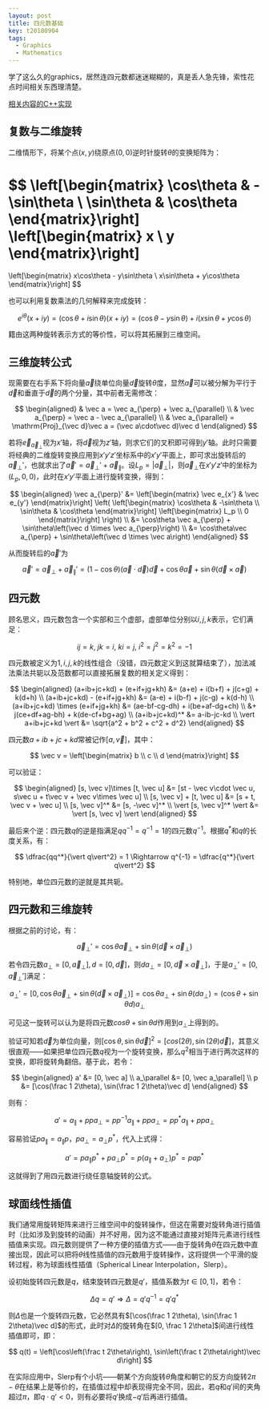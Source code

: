 ```yaml
---
layout: post
title: 四元数基础
key: t20180904
tags:
  - Graphics
  - Mathematics
---
```


学了这么久的graphics，居然连四元数都迷迷糊糊的，真是丢人急先锋，索性花点时间相关东西理清楚。

[相关内容的C++实现](https://github.com/AirGuanZ/Utils/blob/master/Src/Math/Quaternion.h)

<!--more-->

## 复数与二维旋转

二维情形下，将某个点$(x, y)$绕原点$(0, 0)$逆时针旋转$\theta$的变换矩阵为：

$$
\left[\begin{matrix}
    \cos\theta & -\sin\theta \\
    \sin\theta & \cos\theta
\end{matrix}\right]
\left[\begin{matrix}
    x \\ y
\end{matrix}\right]
=
\left[\begin{matrix}
    x\cos\theta - y\sin\theta \\
    x\sin\theta + y\cos\theta
\end{matrix}\right]
$$

也可以利用复数乘法的几何解释来完成旋转：

$$
e^{i\theta}(x + iy)
= (\cos\theta + i\sin\theta)(x + iy)
= (\cos\theta - y\sin\theta) + i(x\sin\theta + y\cos\theta)
$$

籍由这两种旋转表示方式的等价性，可以将其拓展到三维空间。

## 三维旋转公式

现需要在右手系下将向量$\vec a$绕单位向量$\vec d$旋转$\theta$度，显然$\vec a$可以被分解为平行于$\vec d$和垂直于$\vec d$的两个分量，其中前者无需修改：

$$
\begin{aligned}
& \vec a = \vec a_{\perp} + \vec a_{\parallel} \\
& \vec a_{\perp} = \vec a - \vec a_{\parallel} \\
& \vec a_{\parallel} = \mathrm{Proj}_{\vec d}\vec a = (\vec a\cdot\vec d)\vec d
\end{aligned}
$$

若将$\vec e_{\vec a_{\perp}}$视为$x'$轴，将$\vec d$视为$z'$轴，则求它们的叉积即可得到$y'$轴。此时只需要将经典的二维旋转变换应用到$x'y'z'$坐标系中的$x'y'$平面上，即可求出旋转后的$\vec a_{\perp}'$，也就求出了$\vec a' = \vec a_{\perp}' + \vec a_{\parallel}$。设$L_p = \vert\vec a_{\perp}\vert$，则$\vec a_{\perp}$在$x'y'z'$中的坐标为$(L_p, 0, 0)$，此时在$x'y'$平面上进行旋转变换，得到：

$$
\begin{aligned}
    \vec a_{\perp}'
    &=
    \left[\begin{matrix}
        \vec e_{x'} & \vec e_{y'}
    \end{matrix}\right]
    \left(
    \left[\begin{matrix}
        \cos\theta & -\sin\theta \\
        \sin\theta & \cos\theta
    \end{matrix}\right]
    \left[\begin{matrix}
        L_p \\ 0
    \end{matrix}\right]
    \right) \\
    &=
    \cos\theta \vec a_{\perp} + \sin\theta\left(\vec d \times \vec a_{\perp}\right) \\
    &= \cos\theta\vec a_{\perp} + \sin\theta\left(\vec d \times \vec a\right)
\end{aligned}
$$

从而旋转后的$\vec a'$为

$$
\vec a'
= \vec a_{\perp} + \vec a_{\parallel}'
= (1 - \cos\theta)(\vec a\cdot \vec d)\vec d + \cos\theta\vec a + \sin\theta(\vec d \times \vec a)
$$

## 四元数

顾名思义，四元数包含一个实部和三个虚部，虚部单位分别以$i, j, k$表示，它们满足：

$$
ij = k,~jk = i,~ki = j,~i^2 = j^2 = k^2 = -1
$$

四元数被定义为$1, i, j, k$的线性组合（没错，四元数定义到这就算结束了），加法减法乘法共轭以及范数都可以直接拓展复数的相关定义得到：

$$
\begin{aligned}
(a+ib+jc+kd) + (e+if+jg+kh) &= (a+e) + i(b+f) + j(c+g) + k(d+h) \\
(a+ib+jc+kd) - (e+if+jg+kh) &= (a-e) + i(b-f) + j(c-g) + k(d-h) \\
(a+ib+jc+kd) \times (e+if+jg+kh) &= (ae-bf-cg-dh) + i(be+af-dg+ch) \\
&+ j(ce+df+ag-bh) + k(de-cf+bg+ag) \\
(a+ib+jc+kd)^* &= a-ib-jc-kd \\
\vert a+ib+jc+kd \vert &= \sqrt{a^2 + b^2 + c^2 + d^2}
\end{aligned}
$$

四元数$a + ib + jc + kd$常被记作$[a, \vec v]$，其中：

$$
\vec v = \left[\begin{matrix}
    b \\ c \\ d
\end{matrix}\right]
$$

可以验证：

$$
\begin{aligned}
[s, \vec v]\times [t, \vec u] &= [st - \vec v\cdot \vec u, s\vec u + t\vec v + \vec v\times \vec u] \\
[s, \vec v] + [t, \vec u] &= [s + t, \vec v + \vec u] \\
[s, \vec v]^* &= [s, -\vec v]^* \\
\vert [s, \vec v]^* \vert &= \vert [s, \vec v] \vert
\end{aligned}
$$

最后来个逆：四元数$q$的逆是指满足$qq^{-1} = q^{-1} = 1$的四元数$q^{-1}$。根据$q^*$和$q$的长度关系，有：

$$
\dfrac{qq^*}{\vert q\vert^2} = 1 \Rightarrow q^{-1} = \dfrac{q^*}{\vert q\vert^2}
$$

特别地，单位四元数的逆就是其共轭。

## 四元数和三维旋转

根据之前的讨论，有：

$$
\vec a_\perp' = \cos\theta\vec a_\perp + \sin\theta(\vec d\times \vec a_\perp)
$$

若令四元数$a_\perp = [0, \vec a_\perp], d = [0, \vec d]$，则$da_\perp = [0, \vec d\times\vec a_\perp]$，于是$a_\perp' = [0, \vec a_\perp']$满足：

$$
a_\perp' = [0, \cos\theta\vec a_\perp + \sin\theta(\vec d\times \vec a_\perp)] = \cos\theta a_\perp + \sin\theta(da_\perp) = (\cos\theta+\sin\theta d)a_\perp
$$

可见这一旋转可以认为是将四元数$cos\theta+\sin\theta d$作用到$a_\perp$上得到的。

验证可知若$\vec d$为单位向量，则$[\cos\theta, \sin\theta\vec d]^2 = [cos(2\theta), \sin(2\theta)\vec d]$，其意义很直观——如果把单位四元数$q$视为一个旋转变换，那么$q^2$相当于进行两次这样的变换，即将旋转角翻倍。基于此，若令：

$$
\begin{aligned}
a' &= [0, \vec a] \\
a_\parallel &= [0, \vec a_\parallel] \\
p &= [\cos(\frac 1 2\theta), \sin(\frac 1 2\theta)\vec d]
\end{aligned}
$$

则有：

$$
a' = a_\parallel + ppa_\perp = pp^{-1}a_\parallel + ppa_\perp = pp^*a_\parallel + ppa_\perp
$$

容易验证$pa_\parallel = a_\parallel p$，$pa_\perp = a_\perp p^*$，代入上式得：

$$
a' = pa_\parallel p^* + pa_\perp p^* = p(a_\parallel + a_\perp)p^* = pap^*
$$

这就得到了用四元数进行绕任意轴旋转的公式。

## 球面线性插值

我们通常用旋转矩阵来进行三维空间中的旋转操作，但这在需要对旋转角进行插值时（比如涉及到旋转的动画）并不好用，因为这不能通过直接对矩阵元素进行线性插值来实现。四元数则提供了一种方便的插值方式——由于旋转角$\theta$在四元数中直接出现，因此可以把将$\theta$线性插值的四元数用于旋转操作，这将提供一个平滑的旋转过程，称为球面线性插值（Spherical Linear Interpolation，Slerp）。

设初始旋转四元数是$q$，结束旋转四元数是$q'$，插值系数为$t \in [0, 1]$，若令：

$$
\Delta q = q' \Rightarrow \Delta = q'q^{-1} = q'q^*
$$

则$\Delta$也是一个旋转四元数，它必然具有$[\cos(\frac 1 2\theta), \sin(\frac 1 2\theta)\vec d]$的形式，此时对$\Delta$的旋转角在$[0, \frac 1 2\theta]$间进行线性插值即可，即：

$$
q(t) = \left[\cos\left(\frac t 2\theta\right), \sin\left(\frac t 2\theta\right)\vec d\right]
$$

在实际应用中，Slerp有个小坑——朝某个方向旋转$\theta$角度和朝它的反方向旋转$2\pi - \theta$在结果上是等价的，在插值过程中却表现得完全不同，因此，若$q$和$q'$间的夹角超过$\pi$，即$q\cdot q' < 0$，则有必要将$q'$换成$-q'$后再进行插值。
